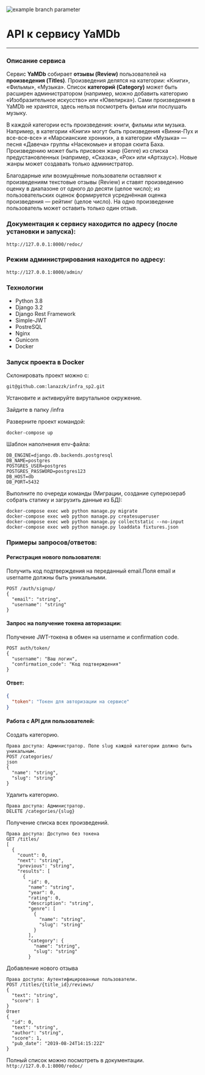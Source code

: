 ![example branch parameter](https://github.com/lanazk/yamdb_final/workflows/yamdb_workflow.yml/badge.svg)
# API к сервису YaMDb

---

### Описание сервиса


Сервис **YaMDb** собирает **отзывы (Review)** пользователей на **произведения (Titles)**. Произведения делятся на категории: «Книги», «Фильмы», «Музыка». Список **категорий (Category)** может быть расширен администратором (например, можно добавить категорию «Изобразительное искусство» или «Ювелирка»).
Сами произведения в YaMDb не хранятся, здесь нельзя посмотреть фильм или послушать музыку.

В каждой категории есть произведения: книги, фильмы или музыка. Например, в категории «Книги» могут быть произведения «Винни-Пух и все-все-все» и «Марсианские хроники», а в категории «Музыка» — песня «Давеча» группы «Насекомые» и вторая сюита Баха.
Произведению может быть присвоен жанр (Genre) из списка предустановленных (например, «Сказка», «Рок» или «Артхаус»). Новые жанры может создавать только администратор.

Благодарные или возмущённые пользователи оставляют к произведениям текстовые отзывы (Review) и ставят произведению оценку в диапазоне от одного до десяти (целое число); из пользовательских оценок формируется усреднённая оценка произведения — рейтинг (целое число). На одно произведение пользователь может оставить только один отзыв.

### Документация к сервису находится по адресу (после установки и запуска):
`http://127.0.0.1:8000/redoc/`

### Режим администрирования находится по адресу:
`http://127.0.0.1:8000/admin/`

### Технологии
- Python 3.8
- Django 3.2
- Django Rest Framework
- Simple-JWT
- PostreSQL
- Nginx
- Gunicorn
- Docker

### Запуск проекта в Docker

Склонировать проект можно с:
```
git@github.com:lanazzk/infra_sp2.git
```
Установите и активируйте вирутальное окружение.

Зайдите в папку /infra

Разверните проект командой:
```
docker-compose up
```
Шаблон наполнения env-файла:
```
DB_ENGINE=django.db.backends.postgresql
DB_NAME=postgres
POSTGRES_USER=postgres
POSTGRES_PASSWORD=postgres123
DB_HOST=db
DB_PORT=5432

```
Выполните по очереди команды (Миграции, создание суперюзераб собрать статику и загрузить данные из БД):

```
docker-compose exec web python manage.py migrate
docker-compose exec web python manage.py createsuperuser
docker-compose exec web python manage.py collectstatic --no-input
docker-compose exec web python manage.py loaddata fixtures.json
```

### Примеры запросов/ответов:
#### Регистрация нового пользователя:
Получить код подтверждения на переданный email.Поля email и username должны быть уникальными.
```
POST /auth/signup/
{
  "email": "string",
  "username": "string"
}
```
#### Запрос на получение токена авторизации:
Получение JWT-токена в обмен на username и confirmation code.
```
POST auth/token/
{
  "username": "Ваш логин",
  "confirmation_code": "Код подтверждения"
}
```
#### Ответ:

```json
{
  "token": "Токен для авторизации на сервисе"
}
```
#### Работа с API для пользователей:
Создать категорию.
```
Права доступа: Администратор. Поле slug каждой категории должно быть уникальным.
POST /categories/
json
{
  "name": "string",
  "slug": "string"
}
```
Удалить категорию.
```
Права доступа: Администратор.
DELETE /categories/{slug}
```
Получение списка всех произведений.
```
Права доступа: Доступно без токена
GET /titles/
[
  {
    "count": 0,
    "next": "string",
    "previous": "string",
    "results": [
      {
        "id": 0,
        "name": "string",
        "year": 0,
        "rating": 0,
        "description": "string",
        "genre": [
          {
            "name": "string",
            "slug": "string"
          }
        ],
        "category": {
          "name": "string",
          "slug": "string"
        }
```
Добавление нового отзыва
```
Права доступа: Аутентифицированные пользователи.
POST /titles/{title_id}/reviews/
{
  "text": "string",
  "score": 1
}
Ответ
{
  "id": 0,
  "text": "string",
  "author": "string",
  "score": 1,
  "pub_date": "2019-08-24T14:15:22Z"
}
```
Полный список можно посмотреть в документации.
`http://127.0.0.1:8000/redoc/`
